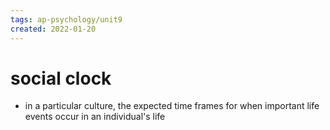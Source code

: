```yaml
---
tags: ap-psychology/unit9 
created: 2022-01-20
---
```


# social clock

- in a particular culture, the expected time frames for when important life events occur in an individual's life 
